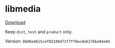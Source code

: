 # libmedia

[Download](https://github.com/zhaohappy/libmedia/actions/workflows/pages.yml)

Keep `dist`, `test` and `product` only.

Version: `8b06e4615cef02189d71f7ff9ecde6176ba94e84`
